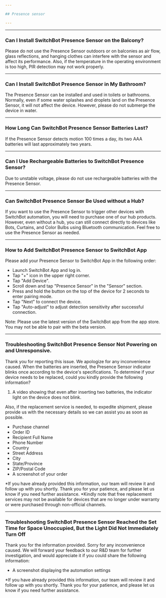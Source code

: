 ```yaml
---

## Presence sensor

---
```


---
### Can I Install SwitchBot Presence Sensor on the Balcony?

Please do not use the Presence Sensor outdoors or on balconies as air flow, glass reflections, and hanging clothes can interfere with the sensor and affect its performance. Also, if the temperature in the operating environment is too high, PIR detection may not work properly. 


---
### Can I Install SwitchBot Presence Sensor in My Bathroom?

The Presence Sensor can be installed and used in toilets or bathrooms. Normally, even if some water splashes and droplets land on the Presence Sensor, it will not affect the device. However, please do not submerge the device in water.


---
### How Long Can SwitchBot Presence Sensor Batteries Last?

If the Presence Sensor detects motion 100 times a day, its two AAA batteries will last approximately two years.


---
### Can I Use Rechargeable Batteries to SwitchBot Presence Sensor?

Due to unstable voltage, please do not use rechargeable batteries with the Presence Sensor.


---
### Can SwitchBot Presence Sensor Be Used without a Hub?

If you want to use the Presence Sensor to trigger other devices with SwitchBot automation, you will need to purchase one of our hub products. However, even without a hub, you can still connect directly to devices like Bots, Curtains, and Color Bulbs using Bluetooth communication. Feel free to use the Presence Sensor as needed.


---
### How to Add SwitchBot Presence Sensor to SwitchBot App

 Please add your Presence Sensor to SwitchBot App in the following order:
- Launch SwitchBot App and log in.
- Tap "+" icon in the upper right corner.
- Tap "Add Device".
- Scroll down and tap "Presence Sensor" in the "Sensor" section.
- Press and hold the button on the top of the device for 2 seconds to enter pairing mode.
- Tap "Next" to connect the device.
- Tap "Auto-adjust" to adjust detection sensitivity after successful connection.


Note:
Please use the latest version of the SwitchBot app from the app store. You may not be able to pair with the beta version.


---
### Troubleshooting SwitchBot Presence Sensor Not Powering on and Unresponsive.

Thank you for reporting this issue. 
We apologize for any inconvenience caused.
When the batteries are inserted, the Presence Sensor indicator blinks once according to the device's specifications. To determine if your device needs to be replaced, could you kindly provide the following information?
  1. A video showing that even after inserting two batteries, the indicator light on the device does not blink.

Also, if the replacement service is needed, to expedite shipment, please provide us with the necessary details so we can assist you as soon as possible.
- Purchase channel
- Order ID
- Recipient Full Name
- Phone Number
- Country
- Street Address
- City
- State/Province
- ZIP/Postal Code
- A screenshot of your order

*If you have already provided this information, our team will review it and follow up with you shortly. Thank you for your patience, and please let us know if you need further assistance.
*Kindly note that free replacement services may not be available for devices that are no longer under warranty or were purchased through non-official channels.


---
### Troubleshooting SwitchBot Presence Sensor Reached the Set Time for Space Unoccupied, But the Light Did Not Immediately Turn Off

Thank you for the information provided.
Sorry for any inconvenience caused.
We will forward your feedback to our R&D team for further investigation, and would appreciate it if you could share the following information:
- A screenshot displaying the automation settings


*If you have already provided this information, our team will review it and follow up with you shortly. Thank you for your patience, and please let us know if you need further assistance.












